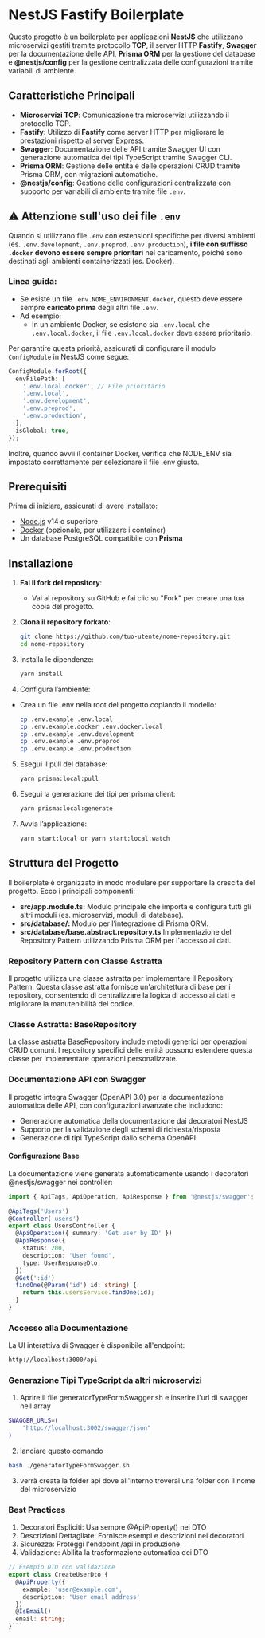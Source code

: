 # NestJS Fastify Boilerplate

Questo progetto è un boilerplate per applicazioni **NestJS** che utilizzano microservizi gestiti tramite protocollo **TCP**, il server HTTP **Fastify**, **Swagger** per la documentazione delle API, **Prisma ORM** per la gestione del database e **@nestjs/config** per la gestione centralizzata delle configurazioni tramite variabili di ambiente.

## Caratteristiche Principali

- **Microservizi TCP**: Comunicazione tra microservizi utilizzando il protocollo TCP.
- **Fastify**: Utilizzo di **Fastify** come server HTTP per migliorare le prestazioni rispetto al server Express.
- **Swagger**: Documentazione delle API tramite Swagger UI con generazione automatica dei tipi TypeScript tramite Swagger CLI.
- **Prisma ORM**: Gestione delle entità e delle operazioni CRUD tramite Prisma ORM, con migrazioni automatiche.
- **@nestjs/config**: Gestione delle configurazioni centralizzata con supporto per variabili di ambiente tramite file `.env`.

## ⚠️ Attenzione sull'uso dei file `.env`

Quando si utilizzano file `.env` con estensioni specifiche per diversi ambienti (es. `.env.development`, `.env.preprod`, `.env.production`), **i file con suffisso `.docker` devono essere sempre prioritari** nel caricamento, poiché sono destinati agli ambienti containerizzati (es. Docker).

### Linea guida:

- Se esiste un file `.env.NOME_ENVIRONMENT.docker`, questo deve essere sempre **caricato prima** degli altri file `.env`.
- Ad esempio:
  - In un ambiente Docker, se esistono sia `.env.local` che `.env.local.docker`, il file `.env.local.docker` deve essere prioritario.

Per garantire questa priorità, assicurati di configurare il modulo `ConfigModule` in NestJS come segue:

```typescript
ConfigModule.forRoot({
  envFilePath: [
    '.env.local.docker', // File prioritario
    '.env.local',
    '.env.development',
    '.env.preprod',
    '.env.production',
  ],
  isGlobal: true,
});
```

Inoltre, quando avvii il container Docker, verifica che NODE_ENV sia impostato correttamente per selezionare il file .env giusto.

## Prerequisiti

Prima di iniziare, assicurati di avere installato:

- [Node.js](https://nodejs.org/) v14 o superiore
- [Docker](https://www.docker.com/) (opzionale, per utilizzare i container)
- Un database PostgreSQL compatibile con **Prisma**

## Installazione

1. **Fai il fork del repository**:

   - Vai al repository su GitHub e fai clic su "Fork" per creare una tua copia del progetto.

2. **Clona il repository forkato**:
   ```bash
   git clone https://github.com/tuo-utente/nome-repository.git
   cd nome-repository
   ```
3. Installa le dipendenze:
   ```bash
   yarn install
   ```
4. Configura l’ambiente:

- Crea un file .env nella root del progetto copiando il modello:
  ```bash
  cp .env.example .env.local
  cp .env.example.docker .env.docker.local
  cp .env.example .env.development
  cp .env.example .env.preprod
  cp .env.example .env.production
  ```

5. Esegui il pull del database:
   ```bash
   yarn prisma:local:pull
   ```
6. Esegui la generazione dei tipi per prisma client:
   ```bash
   yarn prisma:local:generate
   ```
7. Avvia l’applicazione:
   ```bash
   yarn start:local or yarn start:local:watch
   ```

## Struttura del Progetto

Il boilerplate è organizzato in modo modulare per supportare la crescita del progetto. Ecco i principali componenti:

- **src/app.module.ts:** Modulo principale che importa e configura tutti gli altri moduli (es. microservizi, moduli di database).
- **src/database/:** Modulo per l’integrazione di Prisma ORM.
- **src/database/base.abstract.repository.ts** Implementazione del Repository Pattern utilizzando Prisma ORM per l'accesso ai dati.

### Repository Pattern con Classe Astratta

Il progetto utilizza una classe astratta per implementare il Repository Pattern. Questa classe astratta fornisce un'architettura di base per i repository, consentendo di centralizzare la logica di accesso ai dati e migliorare la manutenibilità del codice.

### Classe Astratta: BaseRepository

La classe astratta BaseRepository include metodi generici per operazioni CRUD comuni. I repository specifici delle entità possono estendere questa classe per implementare operazioni personalizzate.

### Documentazione API con Swagger

Il progetto integra Swagger (OpenAPI 3.0) per la documentazione automatica delle API, con configurazioni avanzate che includono:

- Generazione automatica della documentazione dai decoratori NestJS
- Supporto per la validazione degli schemi di richiesta/risposta
- Generazione di tipi TypeScript dallo schema OpenAPI

#### Configurazione Base

La documentazione viene generata automaticamente usando i decoratori @nestjs/swagger nei controller:

```ts
import { ApiTags, ApiOperation, ApiResponse } from '@nestjs/swagger';

@ApiTags('Users')
@Controller('users')
export class UsersController {
  @ApiOperation({ summary: 'Get user by ID' })
  @ApiResponse({
    status: 200,
    description: 'User found',
    type: UserResponseDto,
  })
  @Get(':id')
  findOne(@Param('id') id: string) {
    return this.usersService.findOne(id);
  }
}
```

### Accesso alla Documentazione

La UI interattiva di Swagger è disponibile all'endpoint:

```bash
http://localhost:3000/api
```

### Generazione Tipi TypeScript da altri microservizi

1. Aprire il file generatorTypeFormSwagger.sh e inserire l'url di swagger nell array

```bash
SWAGGER_URLS=(
    "http://localhost:3002/swagger/json"
)
```

2. lanciare questo comando

```bash
bash ./generatorTypeFormSwagger.sh
```

3. verrà creata la folder api dove all'interno troverai una folder con il nome del microservizio

### Best Practices

1. Decoratori Espliciti: Usa sempre @ApiProperty() nei DTO
2. Descrizioni Dettagliate: Fornisce esempi e descrizioni nei decoratori
3. Sicurezza: Proteggi l'endpoint /api in produzione
4. Validazione: Abilita la trasformazione automatica dei DTO

````ts
// Esempio DTO con validazione
export class CreateUserDto {
  @ApiProperty({
    example: 'user@example.com',
    description: 'User email address'
  })
  @IsEmail()
  email: string;
}```
````
